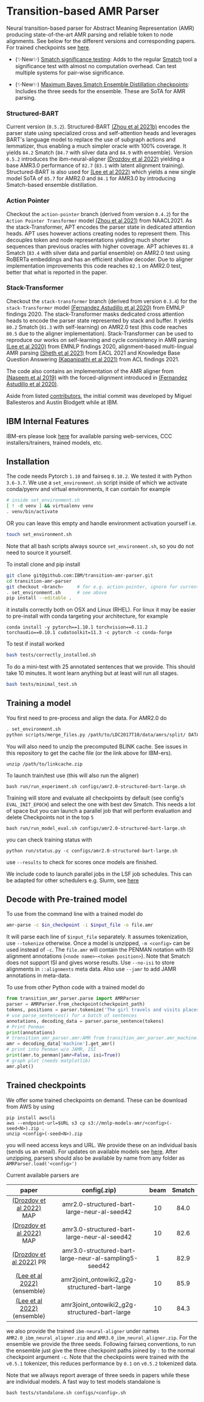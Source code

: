 Transition-based AMR Parser
============================

Neural transition-based parser for Abstract Meaning Representation (AMR) producing state-of-the-art AMR parsing and reliable token to node alignments. See below for the different versions and corresponding papers. For trained checkpoints see [here](#trained-checkpoints).

- (✨New✨) [Smatch significance testing](scripts/README.md#paired-boostrap-significance-test-for-Smatch): Adds to the regular [Smatch](https://github.com/snowblink14/smatch) tool a significance test with almost no computation overhead. Can test multiple systems for pair-wise significance.

- (✨New✨) [Maximum Bayes Smatch Ensemble Distillation checkpoints](#trained-checkpoints): Includes the three seeds for the ensemble. These are SoTA for AMR parsing. 

### Structured-BART 

Current version (`0.5.2`). Structured-BART [(Zhou et al 2021b)](https://aclanthology.org/2021.emnlp-main.507/) encodes the parser state using specialized cross and self-attention heads and leverages BART's language model to replace the use of subgraph actions and lemmatizer, thus enabling a much simpler oracle with 100% coverage. It yields `84.2` Smatch (`84.7` with silver data and `84.9` with ensemble). Version `0.5.2` introduces the ibm-neural-aligner [(Drozdov et al 2022)](https://arxiv.org/abs/2205.01464) yielding a base AMR3.0 performance of `82.7` (`83.1` with latent alignment training). Structured-BART is also used for [(Lee et al 2022)](https://arxiv.org/abs/2112.07790) which yields a new single model SoTA of `85.7` for AMR2.0 and `84.1` for AMR3.0 by introducing Smatch-based ensemble distillation.

### Action Pointer

Checkout the `action-pointer` branch (derived from version `0.4.2`) for the `Action Pointer Transformer` model [(Zhou et al 2021)](https://www.aclweb.org/anthology/2021.naacl-main.443) from NAACL2021. As the stack-Transformer, APT encodes the parser state in dedicated attention heads. APT uses however actions creating nodes to represent them. This decouples token and node representations yielding much shorter sequences than previous oracles with higher coverage. APT achieves `81.8` Smatch (`83.4` with silver data and partial ensemble) on AMR2.0 test using RoBERTa embeddings and has an efficient shallow decoder. Due to aligner implementation improvements this code reaches `82.1` on AMR2.0 test, better that what is reported in the paper.

### Stack-Transformer

Checkout the `stack-transformer` branch (derived from version `0.3.4`) for the `stack-Transformer` model [(Fernandez Astudillo et al 2020)](https://www.aclweb.org/anthology/2020.findings-emnlp.89) from EMNLP findings 2020. The stack-Transformer masks dedicated cross attention heads to encode the parser state represented by stack and buffer. It yields `80.2` Smatch (`81.3` with self-learning) on AMR2.0 test (this code reaches `80.5` due to the aligner implementation). Stack-Transformer can be used to reproduce our works on self-learning and cycle consistency in AMR parsing [(Lee et al 2020)](https://www.aclweb.org/anthology/2020.findings-emnlp.288/) from EMNLP findings 2020, alignment-based multi-lingual AMR parsing [(Sheth et al 2021)](https://www.aclweb.org/anthology/2021.eacl-main.30/) from EACL 2021 and Knowledge Base Question Answering [(Kapanipathi et al 2021)](https://arxiv.org/abs/2012.01707) from ACL findings 2021.

The code also contains an implementation of the AMR aligner from [(Naseem et al 2019)](https://www.aclweb.org/anthology/P19-1451/) with the forced-alignment introduced in [(Fernandez Astudillo et al 2020)](https://www.aclweb.org/anthology/2020.findings-emnlp.89).

Aside from listed [contributors](https://github.com/IBM/transition-amr-parser/graphs/contributors), the initial commit was developed by Miguel Ballesteros and Austin Blodgett while at IBM.

## IBM Internal Features

IBM-ers please look [here](https://github.ibm.com/mnlp/transition-amr-parser/wiki) for available parsing web-services, CCC installers/trainers, trained models, etc. 

## Installation

The code needs Pytorch `1.10` and fairseq `0.10.2`. We tested it with Python `3.6-3.7`. We use a `set_environment.sh` script inside of which we activate conda/pyenv and virtual environments, it can contain for example 

```bash
# inside set_environment.sh
[ ! -d venv ] && virtualenv venv
. venv/bin/activate
```
OR you can leave this empty and handle environment activation yourself i.e.

```bash
touch set_environment.sh
```

Note that all bash scripts always source `set_environment.sh`, so you do not need to source it yourself.

To install clone and pip install 

```bash
git clone git@github.com:IBM/transition-amr-parser.git
cd transition-amr-parser
git checkout <branch>     # for e.g. action-pointer, ignore for current version
. set_environment.sh      # see above
pip install --editable .   
```

it installs correctly both on OSX and Linux (RHEL). For linux it may be
easier to pre-install with conda targeting your architecture, for example

    conda install -y pytorch==1.10.1 torchvision==0.11.2 torchaudio==0.10.1 cudatoolkit=11.3 -c pytorch -c conda-forge

To test if install worked
```bash
bash tests/correctly_installed.sh
```
To do a mini-test with 25 annotated sentences that we provide. This should take 10 minutes. It wont learn anything but at least will run all stages.
```bash
bash tests/minimal_test.sh
```

## Training a model

You first need to pre-process and align the data. For AMR2.0 do

```bash
. set_environment.sh
python scripts/merge_files.py /path/to/LDC2017T10/data/amrs/split/ DATA/AMR2.0/corpora/
```

You will also need to unzip the precomputed BLINK cache. See issues in this repository to get the cache file (or the link above for IBM-ers).

```
unzip /path/to/linkcache.zip
```

To launch train/test use (this will also run the aligner)

```
bash run/run_experiment.sh configs/amr2.0-structured-bart-large.sh
```

Training will store and evaluate all checkpoints by default (see config's
`EVAL_INIT_EPOCH`) and select the one with best dev Smatch. This needs a lot of
space but you can launch a parallel job that will perform evaluation and delete
Checkpoints not in the top `5` 

```
bash run/run_model_eval.sh configs/amr2.0-structured-bart-large.sh
```

you can check training status with

```
python run/status.py -c configs/amr2.0-structured-bart-large.sh
```

use `--results` to check for scores once models are finished.

We include code to launch parallel jobs in the LSF job schedules. This can be
adapted for other schedulers e.g. Slurm, see [here](run/lsf/README.md)

## Decode with Pre-trained model

To use from the command line with a trained model do

```bash
amr-parse -c $in_checkpoint -i $input_file -o file.amr
```

It will parse each line of `$input_file` separately. It assumes tokenization,
use `--tokenize` otherwise. Once a model is unzipped, `-m <config>` can be used
instead of `-c`. The `file.amr` will contain the PENMAN notation with ISI
alignment annotations (`<node name>~<token position>`). Note that Smatch does
not support ISI and gives worse results. Use `--no-isi` to store alignments in
`::alignments` meta data. Also use `--jamr` to add JAMR annotations in
meta-data.

To use from other Python code with a trained model do

```python
from transition_amr_parser.parse import AMRParser
parser = AMRParser.from_checkpoint(checkpoint_path)
tokens, positions = parser.tokenize('The girl travels and visits places')
# use parse_sentences() for a batch of sentences
annotations, decoding_data = parser.parse_sentence(tokens)
# Print Penman 
print(annotations)
# transition_amr_parser.amr:AMR from transition_amr_parser.amr_machine:AMRStateMAchine
amr = decoding_data['machine'].get_amr()
# print into Penman w/o JAMR, ISI
print(amr.to_penman(jamr=False, isi=True))
# graph plot (needs matplotlib)
amr.plot()
```

## Trained checkpoints

We offer some trained checkpoints on demand. These can be download from AWS by using

    pip install awscli
    aws --endpoint-url=$URL s3 cp s3://mnlp-models-amr/<config>(-seed<N>).zip .
    unzip <config>(-seed<N>).zip

you will need access keys and URL. We provide these on an individual basis (sends us an email). For updates on available models see [here](https://twitter.com/RamonAstudill12). After unzipping, parsers should also be available by name from any folder as `AMRParser.load('<config>')`

Current available parsers are

|  paper                                                          |  config(.zip)                                         | beam    | Smatch  |
|:---------------------------------------------------------------:|:------------------------------------------------------:|:-------:|:-------:|
| [(Drozdov et al 2022)](https://arxiv.org/abs/2205.01464) MAP    | amr2.0-structured-bart-large-neur-al-seed42            |   10    |   84.0  |
| [(Drozdov et al 2022)](https://arxiv.org/abs/2205.01464) MAP    | amr3.0-structured-bart-large-neur-al-seed42            |   10    |   82.6  |
| [(Drozdov et al 2022)](https://arxiv.org/abs/2205.01464) PR     | amr3.0-structured-bart-large-neur-al-sampling5-seed42  |   1     |   82.9  |
| [(Lee et al 2022)](https://arxiv.org/abs/2112.07790) (ensemble) | amr2joint_ontowiki2_g2g-structured-bart-large          |   10    |   85.9  |  
| [(Lee et al 2022)](https://arxiv.org/abs/2112.07790) (ensemble) | amr3joint_ontowiki2_g2g-structured-bart-large          |   10    |   84.3  |  

we also provide the trained `ibm-neural-aligner` under names `AMR2.0_ibm_neural_aligner.zip` and `AMR3.0_ibm_neural_aligner.zip`. For the ensemble we provide the three seeds. Following fairseq conventions, to run the ensemble just give the three checkpoint paths joined by `:` to the normal checkpoint argument `-c`. Note that the checkpoints were trained with the `v0.5.1` tokenizer, this reduces performance by `0.1` on `v0.5.2` tokenized data.

Note that we allways report average of three seeds in papers while these are individual models. A fast way to test models standalone is

    bash tests/standalone.sh configs/<config>.sh
